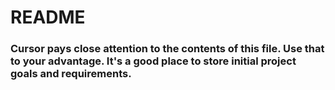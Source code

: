 # README

### Cursor pays close attention to the contents of this file. Use that to your advantage. It's a good place to store initial project goals and requirements. 
